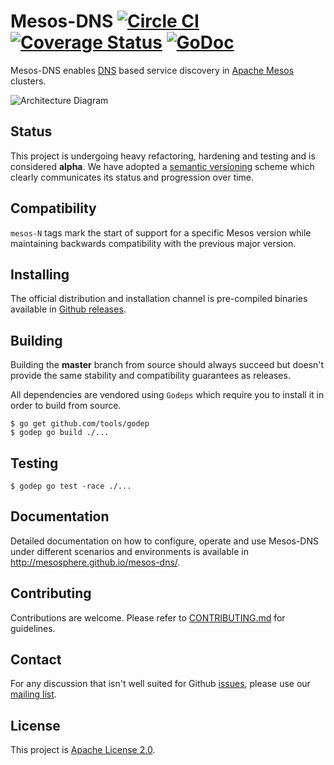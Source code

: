 # Mesos-DNS [![Circle CI](https://circleci.com/gh/mesosphere/mesos-dns.svg?style=svg)](https://circleci.com/gh/mesosphere/mesos-dns) [![Coverage Status](https://coveralls.io/repos/mesosphere/mesos-dns/badge.svg?branch=master&service=github)](https://coveralls.io/github/mesosphere/mesos-dns?branch=master) [![GoDoc](https://godoc.org/github.com/mesosphere/mesos-dns?status.svg)](https://godoc.org/github.com/mesosphere/mesos-dns)
Mesos-DNS enables [DNS](http://en.wikipedia.org/wiki/Domain_Name_System) based service discovery in [Apache Mesos](http://mesos.apache.org/) clusters.

![Architecture
Diagram](http://mesosphere.github.io/mesos-dns/img/architecture.png)

## Status
This project is undergoing heavy refactoring, hardening and testing and
is considered **alpha**. We have adopted a [semantic versioning](http://semver.org/) scheme which clearly communicates its status and progression over time.

## Compatibility
`mesos-N` tags mark the start of support for a specific Mesos version while
maintaining backwards compatibility with the previous major version.

## Installing
The official distribution and installation channel is pre-compiled binaries available in [Github releases](https://github.com/mesosphere/mesos-dns/releases).

## Building
Building the **master** branch from source should always succeed but doesn't provide
the same stability and compatibility guarantees as releases.

All dependencies are vendored using `Godeps` which require you to
install it in order to build from source.

```shell
$ go get github.com/tools/godep
$ godep go build ./...
```

## Testing
```shell
$ godep go test -race ./...
```

## Documentation
Detailed documentation on how to configure, operate and use Mesos-DNS
under different scenarios and environments is available in http://mesosphere.github.io/mesos-dns/.

## Contributing
Contributions are welcome. Please refer to [CONTRIBUTING.md](CONTRIBUTING.md) for
guidelines.

## Contact
For any discussion that isn't well suited for Github [issues](https://github.com/mesosphere/mesos-dns/issues), please use our [mailing list](https://groups.google.com/forum/#!forum/mesos-dns).

## License
This project is [Apache License 2.0](LICENSE).
